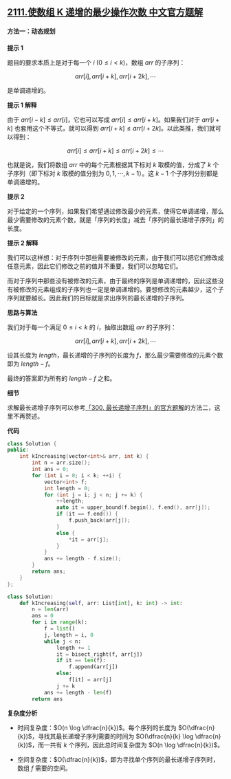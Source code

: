 ## [2111.使数组 K 递增的最少操作次数 中文官方题解](https://leetcode.cn/problems/minimum-operations-to-make-the-array-k-increasing/solutions/100000/shi-shu-zu-k-di-zeng-de-zui-shao-cao-zuo-3e62)

#### 方法一：动态规划

**提示 $1$**

题目的要求本质上是对于每一个 $i~(0 \leq i < k)$，数组 $\textit{arr}$ 的子序列：

$$
\textit{arr}[i], \textit{arr}[i + k], \textit{arr}[i + 2k], \cdots
$$

是单调递增的。

**提示 $1$ 解释**

由于 $\textit{arr}[i - k] \leq \textit{arr}[i]$，它也可以写成 $\textit{arr}[i] \leq \textit{arr}[i + k]$。如果我们对于 $\textit{arr}[i + k]$ 也套用这个不等式，就可以得到 $\textit{arr}[i + k] \leq \textit{arr}[i + 2k]$。以此类推，我们就可以得到：

$$
\textit{arr}[i] \leq \textit{arr}[i + k] \leq \textit{arr}[i + 2k] \leq \cdots
$$

也就是说，我们将数组 $\textit{arr}$ 中的每个元素根据其下标对 $k$ 取模的值，分成了 $k$ 个子序列（即下标对 $k$ 取模的值分别为 $0, 1, \cdots, k-1$）。这 $k-1$ 个子序列分别都是单调递增的。

**提示 $2$**

对于给定的一个序列，如果我们希望通过修改最少的元素，使得它单调递增，那么最少需要修改的元素个数，就是「序列的长度」减去「序列的最长递增子序列」的长度。

**提示 $2$ 解释**

我们可以这样想：对于序列中那些需要被修改的元素，由于我们可以把它们修改成任意元素，因此它们修改之前的值并不重要，我们可以忽略它们。

而对于序列中那些没有被修改的元素，由于最终的序列是单调递增的，因此这些没有被修改的元素组成的子序列也一定是单调递增的。要想修改的元素越少，这个子序列就要越长。因此我们的目标就是求出序列的最长递增的子序列。

**思路与算法**

我们对于每一个满足 $0 \leq i < k$ 的 $i$，抽取出数组 $\textit{arr}$ 的子序列：

$$
\textit{arr}[i], \textit{arr}[i + k], \textit{arr}[i + 2k], \cdots
$$

设其长度为 $\textit{length}$，最长递增的子序列的长度为 $f$，那么最少需要修改的元素个数即为 $\textit{length} - f$。

最终的答案即为所有的 $\textit{length} - f$ 之和。

**细节**

求解最长递增子序列可以参考[「300. 最长递增子序列」的官方题解](https://leetcode-cn.com/problems/longest-increasing-subsequence/solution/zui-chang-shang-sheng-zi-xu-lie-by-leetcode-soluti/)的方法二，这里不再赘述。

**代码**

```C++ [sol1-C++]
class Solution {
public:
    int kIncreasing(vector<int>& arr, int k) {
        int n = arr.size();
        int ans = 0;
        for (int i = 0; i < k; ++i) {
            vector<int> f;
            int length = 0;
            for (int j = i; j < n; j += k) {
                ++length;
                auto it = upper_bound(f.begin(), f.end(), arr[j]);
                if (it == f.end()) {
                    f.push_back(arr[j]);
                }
                else {
                    *it = arr[j];
                }
            }
            ans += length - f.size();
        }
        return ans;
    }
};
```

```Python [sol1-Python3]
class Solution:
    def kIncreasing(self, arr: List[int], k: int) -> int:
        n = len(arr)
        ans = 0
        for i in range(k):
            f = list()
            j, length = i, 0
            while j < n:
                length += 1
                it = bisect_right(f, arr[j])
                if it == len(f):
                    f.append(arr[j])
                else:
                    f[it] = arr[j]
                j += k
            ans += length - len(f)
        return ans
```

**复杂度分析**

- 时间复杂度：$O(n \log \dfrac{n}{k})$。每个序列的长度为 $O(\dfrac{n}{k})$，寻找其最长递增子序列需要的时间为 $O(\dfrac{n}{k} \log \dfrac{n}{k})$，而一共有 $k$ 个序列，因此总时间复杂度为 $O(n \log \dfrac{n}{k})$。

- 空间复杂度：$O(\dfrac{n}{k})$，即为寻找单个序列的最长递增子序列时，数组 $f$ 需要的空间。